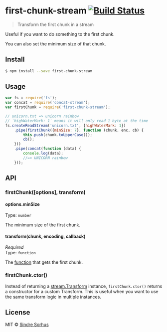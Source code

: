 # first-chunk-stream [![Build Status](https://travis-ci.org/sindresorhus/first-chunk-stream.svg?branch=master)](https://travis-ci.org/sindresorhus/first-chunk-stream)

> Transform the first chunk in a stream

Useful if you want to do something to the first chunk.

You can also set the minimum size of that chunk.


## Install

```sh
$ npm install --save first-chunk-stream
```


## Usage

```js
var fs = require('fs');
var concat = require('concat-stream');
var firstChunk = require('first-chunk-stream');

// unicorn.txt => unicorn rainbow
// `highWaterMark: 1` means it will only read 1 byte at the time
fs.createReadStream('unicorn.txt', {highWaterMark: 1})
	.pipe(firstChunk({minSize: 7}, function (chunk, enc, cb) {
		this.push(chunk.toUpperCase());
		cb();
	}))
	.pipe(concat(function (data) {
		console.log(data);
		//=> UNICORN rainbow
	}));
```


## API

### firstChunk([options], transform)

#### options.minSize

Type: `number`

The minimum size of the first chunk.

#### transform(chunk, encoding, callback)

*Required*  
Type: `function`

The [function](http://nodejs.org/docs/latest/api/stream.html#stream_transform_transform_chunk_encoding_callback) that gets the first chunk.

### firstChunk.ctor()

Instead of returning a [stream.Transform](http://nodejs.org/docs/latest/api/stream.html#stream_class_stream_transform_1) instance, `firstChunk.ctor()` returns a constructor for a custom Transform. This is useful when you want to use the same transform logic in multiple instances.


## License

MIT © [Sindre Sorhus](http://sindresorhus.com)
